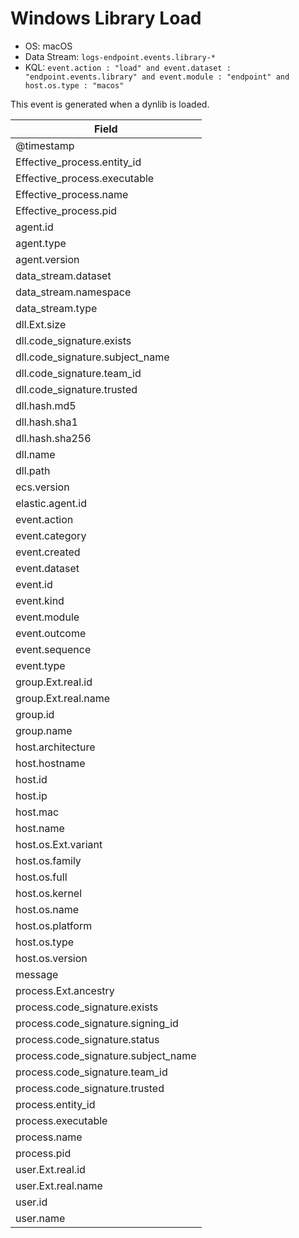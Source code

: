 # Windows Library Load

- OS: macOS
- Data Stream: `logs-endpoint.events.library-*`
- KQL: `event.action : "load" and event.dataset : "endpoint.events.library" and event.module : "endpoint" and host.os.type : "macos"`

This event is generated when a dynlib is loaded.


| Field |
|---|
| @timestamp |
| Effective_process.entity_id |
| Effective_process.executable |
| Effective_process.name |
| Effective_process.pid |
| agent.id |
| agent.type |
| agent.version |
| data_stream.dataset |
| data_stream.namespace |
| data_stream.type |
| dll.Ext.size |
| dll.code_signature.exists |
| dll.code_signature.subject_name |
| dll.code_signature.team_id |
| dll.code_signature.trusted |
| dll.hash.md5 |
| dll.hash.sha1 |
| dll.hash.sha256 |
| dll.name |
| dll.path |
| ecs.version |
| elastic.agent.id |
| event.action |
| event.category |
| event.created |
| event.dataset |
| event.id |
| event.kind |
| event.module |
| event.outcome |
| event.sequence |
| event.type |
| group.Ext.real.id |
| group.Ext.real.name |
| group.id |
| group.name |
| host.architecture |
| host.hostname |
| host.id |
| host.ip |
| host.mac |
| host.name |
| host.os.Ext.variant |
| host.os.family |
| host.os.full |
| host.os.kernel |
| host.os.name |
| host.os.platform |
| host.os.type |
| host.os.version |
| message |
| process.Ext.ancestry |
| process.code_signature.exists |
| process.code_signature.signing_id |
| process.code_signature.status |
| process.code_signature.subject_name |
| process.code_signature.team_id |
| process.code_signature.trusted |
| process.entity_id |
| process.executable |
| process.name |
| process.pid |
| user.Ext.real.id |
| user.Ext.real.name |
| user.id |
| user.name |

